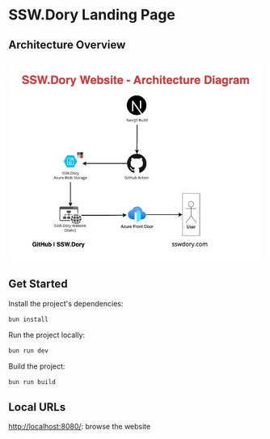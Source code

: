 # SSW.Dory Landing Page

## Architecture Overview
![SSW Dory architecture diagram](./public/dory-website-architecture-diagram.png)

## Get Started

Install the project's dependencies:

```bash
bun install
```

Run the project locally:

```bash
bun run dev
```

Build the project:
```bash
bun run build
```

## Local URLs
[http://localhost:8080/](http://localhost:8080/): browse the website
